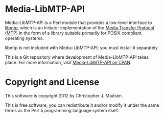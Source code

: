 Media-LibMTP-API
================

Media-LibMTP-API is a Perl module that provides a low-level interface to [libmtp](http://libmtp.sourceforge.net), which is an Initiator implementation of the [Media Transfer Protocol (MTP)](http://en.wikipedia.org/wiki/Media_Transfer_Protocol) in the form of a library suitable primarily for POSIX compliant operating systems.

libmtp is not included with Media-LibMTP-API; you must install it separately.

This is a Git repository where development of Media-LibMTP-API takes place.  For more information, visit [Media-LibMTP-API on CPAN](http://search.cpan.org/dist/Media-LibMTP-API/).



Copyright and License
=====================

This software is copyright 2012 by Christopher J. Madsen.

This is free software; you can redistribute it and/or modify it under
the same terms as the Perl 5 programming language system itself.
